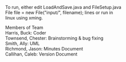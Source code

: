 To run, either edit LoadAndSave.java and FileSetup.java  
File file = new File("input/", filename); lines or run in  
linux using xming.  

Members of Team  
Harris, Buck:       Coder  
Townsend, Chester:  Brainstorming & bug fixing  
Smith, Ally:        UML  
Richmond, Jason:    Minutes Document  
Callihan, Caleb:    Version Document  
